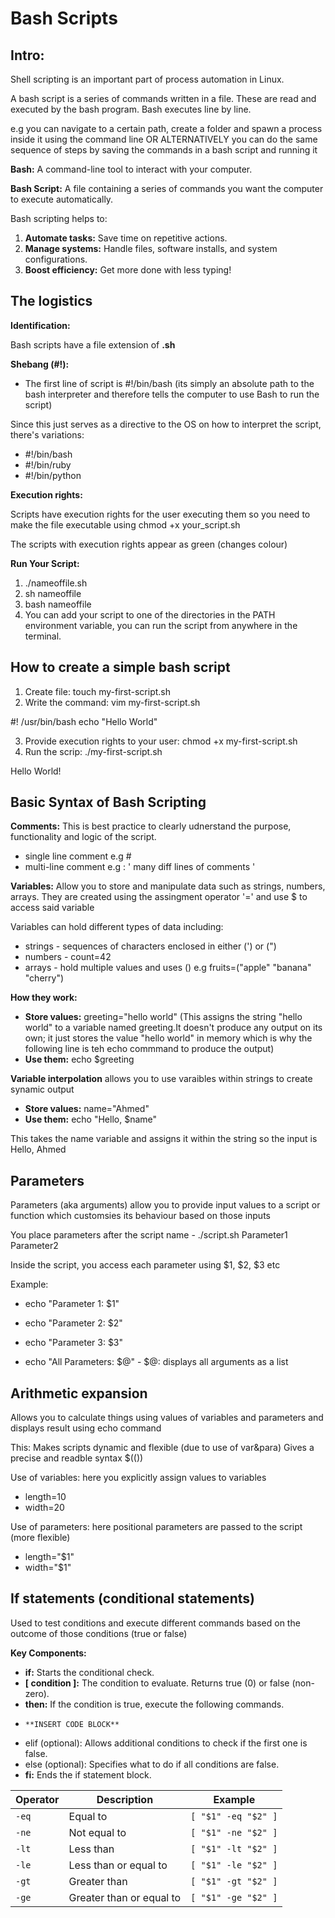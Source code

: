 # Bash Scripts

## **Intro:**

Shell scripting is an important part of process automation in Linux. 

A bash script is a series of commands written in a file. These are read and executed by the bash program. Bash executes line by line.

e.g you can navigate to a certain path, create a folder and spawn a process inside it using the command line OR ALTERNATIVELY you can do the same sequence of steps by saving the commands in a bash script and running it 

**Bash:** A command-line tool to interact with your computer.

**Bash Script:** A file containing a series of commands you want the computer to execute automatically.

Bash scripting helps to:
1. **Automate tasks:** Save time on repetitive actions.
2. **Manage systems:** Handle files, software installs, and system configurations.
3. **Boost efficiency:** Get more done with less typing!

## The logistics 

**Identification:**

Bash scripts have a file extension of **.sh** 

**Shebang (#!):**
- The first line of script is #!/bin/bash (its simply an absolute path to the bash interpreter and therefore tells the computer to use Bash to run the script)

Since this just serves as a directive to the OS on how to interpret the script, there's variations:
- #!/bin/bash
- #!/bin/ruby
- #!/bin/python
  
**Execution rights:**

Scripts have execution rights for the user executing them so you need to make the file executable using chmod +x your_script.sh 

The scripts with execution rights appear as green (changes colour)

**Run Your Script:**

1. ./nameoffile.sh
2. sh nameoffile
3. bash nameoffile
4. You can add your script to one of the directories in the PATH environment variable, you can run the script from anywhere in the terminal. 

## **How to create a simple bash script**

1. Create file: touch my-first-script.sh
2. Write the command: vim my-first-script.sh

#! /usr/bin/bash
echo "Hello World"

3. Provide execution rights to your user: chmod +x my-first-script.sh 
4. Run the scrip: ./my-first-script.sh 

Hello World!

## **Basic Syntax of Bash Scripting**

**Comments:**
This is best practice to clearly udnerstand the purpose, functionality and logic of the script.

- single line comment e.g #
- multi-line comment e.g : ' many diff lines of comments '

**Variables:**
Allow you to store and manipulate data such as strings, numbers, arrays. They are created using the assingment operator '=' and use $ to access said variable

Variables can hold different types of data including:
- strings - sequences of characters enclosed in either (') or (")
- numbers - count=42
- arrays - hold multiple values and uses () e.g fruits=("apple" "banana" "cherry")

**How they work:**

- **Store values:** greeting="hello world" (This assigns the string "hello world" to a variable named greeting.It doesn't produce any output on its own; it just stores the value "hello world" in memory which is why the following line is teh echo commmand to produce the output)
- **Use them:** echo $greeting

**Variable interpolation** 
allows you to use varaibles within strings to create synamic output

- **Store values:** name="Ahmed"
- **Use them:** echo "Hello, $name"

This takes the name variable and assigns it within the string so the input is Hello, Ahmed

## Parameters

Parameters (aka arguments) allow you to provide input values to a script or function which customsies its behaviour based on those inputs

You place parameters after the script name - ./script.sh Parameter1 Parameter2

Inside the script, you access each parameter using $1, $2, $3 etc 

Example:
- echo "Parameter 1: $1"
- echo "Parameter 2: $2"
- echo "Parameter 3: $3"

- echo "All Parameters: $@" - $@: displays all arguments as a list

## Arithmetic expansion 

Allows you to calculate things using values of variables and parameters and displays result using echo command

This:
Makes scripts dynamic and flexible (due to use of var&para)
Gives a precise and readble syntax $(())

Use of variables:
here you explicitly assign values to variables

- length=10
- width=20

Use of parameters:
here positional parameters are passed to the script (more flexible)

- length="$1"
- width="$1"

## If statements (conditional statements)

Used to test conditions and execute different commands based on the outcome of those conditions (true or false)

**Key Components:**

- **if:** Starts the conditional check.
- **[ condition ]:** The condition to evaluate. Returns true (0) or false (non-zero).
- **then:** If the condition is true, execute the following commands.
-     **INSERT CODE BLOCK**
- elif (optional): Allows additional conditions to check if the first one is false.
- else (optional): Specifies what to do if all conditions are false.
- **fi:** Ends the if statement block.

| Operator | Description              | Example                  |
|----------|--------------------------|--------------------------|
| `-eq`    | Equal to                 | `[ "$1" -eq "$2" ]`      |
| `-ne`    | Not equal to             | `[ "$1" -ne "$2" ]`      |
| `-lt`    | Less than                | `[ "$1" -lt "$2" ]`      |
| `-le`    | Less than or equal to    | `[ "$1" -le "$2" ]`      |
| `-gt`    | Greater than             | `[ "$1" -gt "$2" ]`      |
| `-ge`    | Greater than or equal to | `[ "$1" -ge "$2" ]`      |




